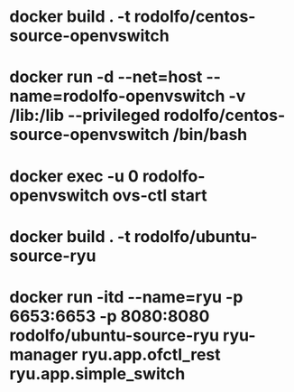 # docker build . -t rodolfo/centos-source-openvswitch

# docker run -d --net=host --name=rodolfo-openvswitch -v /lib:/lib --privileged rodolfo/centos-source-openvswitch /bin/bash
# docker exec -u 0 rodolfo-openvswitch ovs-ctl start

# docker build . -t rodolfo/ubuntu-source-ryu

# docker run -itd --name=ryu -p 6653:6653 -p 8080:8080 rodolfo/ubuntu-source-ryu ryu-manager ryu.app.ofctl_rest ryu.app.simple_switch
